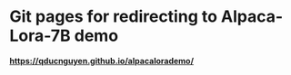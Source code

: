 # Git pages for redirecting to Alpaca-Lora-7B demo

**https://qducnguyen.github.io/alpacalorademo/**
